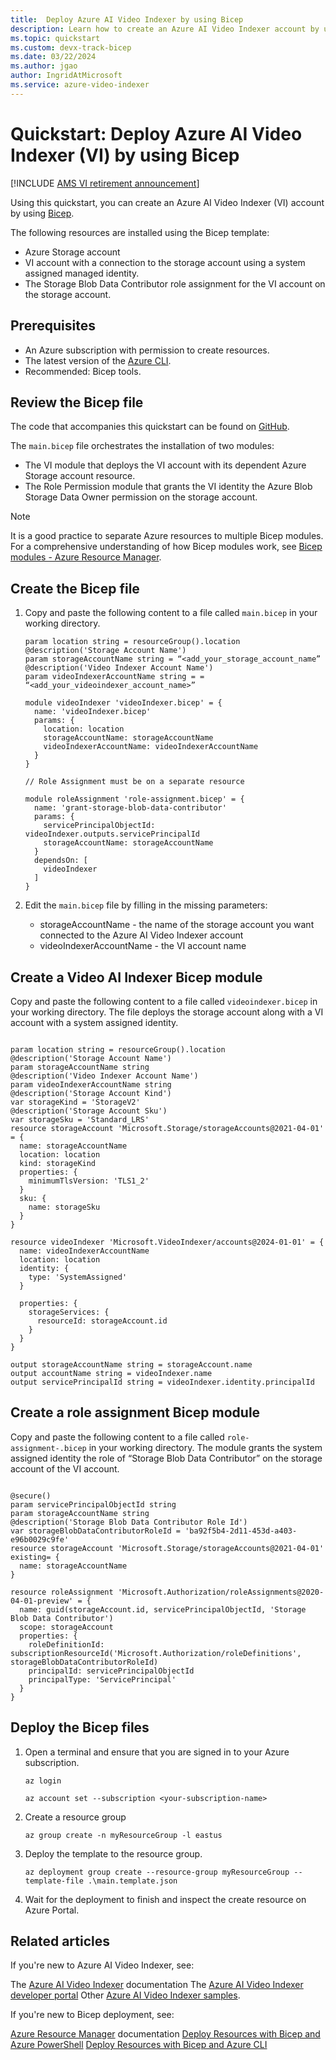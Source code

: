 ```yaml
---
title:  Deploy Azure AI Video Indexer by using Bicep
description: Learn how to create an Azure AI Video Indexer account by using a Bicep file.
ms.topic: quickstart
ms.custom: devx-track-bicep
ms.date: 03/22/2024
ms.author: jgao
author: IngridAtMicrosoft
ms.service: azure-video-indexer
---
```


# Quickstart: Deploy Azure AI Video Indexer (VI) by using Bicep

[!INCLUDE [AMS VI retirement announcement](./includes/important-ams-retirement-avi-announcement.md)]

Using this quickstart, you can create an Azure AI Video Indexer (VI) account by using [Bicep](/azure/azure-resource-manager/bicep/overview).

The following resources are installed using the Bicep template:

- Azure Storage account
- VI account with a connection to the storage account using a system assigned managed identity.
- The Storage Blob Data Contributor role assignment for the VI account on the storage account.

## Prerequisites

- An Azure subscription with permission to create resources.
- The latest version of the [Azure CLI](/cli/azure/install-azure-cli).
- Recommended: Bicep tools.

## Review the Bicep file

The code that accompanies this quickstart can be found on [GitHub](https://github.com/Azure-Samples/azure-video-indexer-samples/tree/master/Deploy-Samples/bicep).

The `main.bicep` file orchestrates the installation of two modules:

- The VI module that deploys the VI account with its dependent Azure Storage account resource.
- The Role Permission module that grants the VI identity the Azure Blob Storage Data Owner permission on the storage account.

> [!NOTE]
> It is a good practice to separate Azure resources to multiple Bicep modules.  For a comprehensive understanding of how Bicep modules work, see [Bicep modules - Azure Resource Manager](/azure/azure-resource-manager/bicep/modules).

## Create the Bicep file

1. Copy and paste the following content to a file called `main.bicep` in your working directory.

    ```cli
    param location string = resourceGroup().location 
    @description('Storage Account Name') 
    param storageAccountName string = “<add_your_storage_account_name” 
    @description('Video Indexer Account Name') 
    param videoIndexerAccountName string = = “<add_your_videoindexer_account_name>” 
    
    module videoIndexer 'videoIndexer.bicep' = { 
      name: 'videoIndexer.bicep' 
      params: { 
        location: location 
        storageAccountName: storageAccountName 
        videoIndexerAccountName: videoIndexerAccountName 
      } 
    } 
    
    // Role Assignment must be on a separate resource  
    
    module roleAssignment 'role-assignment.bicep' = { 
      name: 'grant-storage-blob-data-contributor' 
      params: { 
        servicePrincipalObjectId: videoIndexer.outputs.servicePrincipalId 
        storageAccountName: storageAccountName 
      } 
      dependsOn: [ 
        videoIndexer 
      ] 
    } 
    
    ```

1. Edit the `main.bicep` file by filling in the missing parameters:
    
    - storageAccountName - the name of the storage account you want connected to the Azure AI Video Indexer account
    - videoIndexerAccountName - the VI account name

## Create a Video AI Indexer Bicep module

Copy and paste the following content to a file called `videoindexer.bicep` in your working directory. The file deploys the storage account along with a VI account with a system assigned identity.

```cli

param location string = resourceGroup().location 
@description('Storage Account Name') 
param storageAccountName string 
@description('Video Indexer Account Name') 
param videoIndexerAccountName string 
@description('Storage Account Kind') 
var storageKind = 'StorageV2' 
@description('Storage Account Sku') 
var storageSku = 'Standard_LRS' 
resource storageAccount 'Microsoft.Storage/storageAccounts@2021-04-01' = { 
  name: storageAccountName 
  location: location 
  kind: storageKind 
  properties: { 
    minimumTlsVersion: 'TLS1_2' 
  } 
  sku: { 
    name: storageSku 
  }
} 

resource videoIndexer 'Microsoft.VideoIndexer/accounts@2024-01-01' = { 
  name: videoIndexerAccountName 
  location: location 
  identity: { 
    type: 'SystemAssigned' 
  } 

  properties: { 
    storageServices: { 
      resourceId: storageAccount.id 
    } 
  } 
} 

output storageAccountName string = storageAccount.name 
output accountName string = videoIndexer.name 
output servicePrincipalId string = videoIndexer.identity.principalId 

```

## Create a role assignment Bicep module

Copy and paste the following content to a file called `role-assignment-.bicep` in your working directory. The module grants the system assigned identity the role of “Storage Blob Data Contributor” on the storage account of the VI account.

```cli

@secure() 
param servicePrincipalObjectId string 
param storageAccountName string
@description('Storage Blob Data Contributor Role Id') 
var storageBlobDataContributorRoleId = 'ba92f5b4-2d11-453d-a403-e96b0029c9fe' 
resource storageAccount 'Microsoft.Storage/storageAccounts@2021-04-01' existing= { 
  name: storageAccountName 
} 

resource roleAssignment 'Microsoft.Authorization/roleAssignments@2020-04-01-preview' = { 
  name: guid(storageAccount.id, servicePrincipalObjectId, 'Storage Blob Data Contributor')  
  scope: storageAccount  
  properties: { 
    roleDefinitionId: subscriptionResourceId('Microsoft.Authorization/roleDefinitions', storageBlobDataContributorRoleId)  
    principalId: servicePrincipalObjectId 
    principalType: 'ServicePrincipal'
  }
} 

```

## Deploy the Bicep files

1. Open a terminal and ensure that you are signed in to your Azure subscription.
    
    `az login`
    
    `az account set --subscription <your-subscription-name>`

1. Create a resource group

    `az group create -n myResourceGroup -l eastus`

1. Deploy the template to the resource group.

    `az deployment group create --resource-group myResourceGroup --template-file .\main.template.json`

1. Wait for the deployment to finish and inspect the create resource on Azure Portal. 

## Related articles

If you're new to Azure AI Video Indexer, see:

The [Azure AI Video Indexer](/azure/azure-video-indexer/) documentation
The [Azure AI Video Indexer developer portal](https://api-portal.videoindexer.ai/)
Other [Azure AI Video Indexer samples](https://github.com/Azure-Samples/media-services-video-indexer/blob/master/README.md).

If you're new to Bicep deployment, see:

[Azure Resource Manager](/azure/azure-resource-manager/) documentation
[Deploy Resources with Bicep and Azure PowerShell](/azure/azure-resource-manager/bicep/deploy-powershell)
[Deploy Resources with Bicep and Azure CLI](/azure/azure-resource-manager/bicep/deploy-cli)

